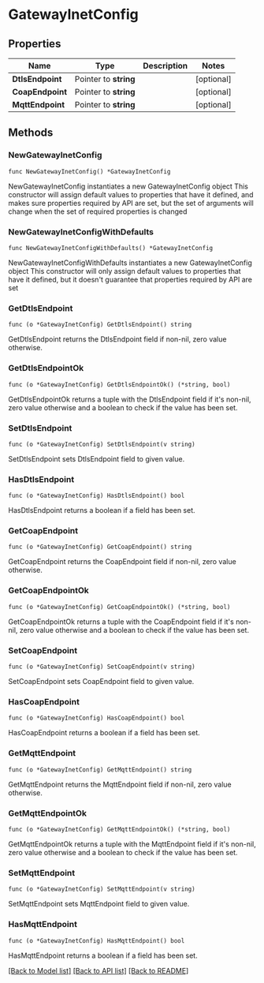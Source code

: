 # GatewayInetConfig

## Properties

Name | Type | Description | Notes
------------ | ------------- | ------------- | -------------
**DtlsEndpoint** | Pointer to **string** |  | [optional] 
**CoapEndpoint** | Pointer to **string** |  | [optional] 
**MqttEndpoint** | Pointer to **string** |  | [optional] 

## Methods

### NewGatewayInetConfig

`func NewGatewayInetConfig() *GatewayInetConfig`

NewGatewayInetConfig instantiates a new GatewayInetConfig object
This constructor will assign default values to properties that have it defined,
and makes sure properties required by API are set, but the set of arguments
will change when the set of required properties is changed

### NewGatewayInetConfigWithDefaults

`func NewGatewayInetConfigWithDefaults() *GatewayInetConfig`

NewGatewayInetConfigWithDefaults instantiates a new GatewayInetConfig object
This constructor will only assign default values to properties that have it defined,
but it doesn't guarantee that properties required by API are set

### GetDtlsEndpoint

`func (o *GatewayInetConfig) GetDtlsEndpoint() string`

GetDtlsEndpoint returns the DtlsEndpoint field if non-nil, zero value otherwise.

### GetDtlsEndpointOk

`func (o *GatewayInetConfig) GetDtlsEndpointOk() (*string, bool)`

GetDtlsEndpointOk returns a tuple with the DtlsEndpoint field if it's non-nil, zero value otherwise
and a boolean to check if the value has been set.

### SetDtlsEndpoint

`func (o *GatewayInetConfig) SetDtlsEndpoint(v string)`

SetDtlsEndpoint sets DtlsEndpoint field to given value.

### HasDtlsEndpoint

`func (o *GatewayInetConfig) HasDtlsEndpoint() bool`

HasDtlsEndpoint returns a boolean if a field has been set.

### GetCoapEndpoint

`func (o *GatewayInetConfig) GetCoapEndpoint() string`

GetCoapEndpoint returns the CoapEndpoint field if non-nil, zero value otherwise.

### GetCoapEndpointOk

`func (o *GatewayInetConfig) GetCoapEndpointOk() (*string, bool)`

GetCoapEndpointOk returns a tuple with the CoapEndpoint field if it's non-nil, zero value otherwise
and a boolean to check if the value has been set.

### SetCoapEndpoint

`func (o *GatewayInetConfig) SetCoapEndpoint(v string)`

SetCoapEndpoint sets CoapEndpoint field to given value.

### HasCoapEndpoint

`func (o *GatewayInetConfig) HasCoapEndpoint() bool`

HasCoapEndpoint returns a boolean if a field has been set.

### GetMqttEndpoint

`func (o *GatewayInetConfig) GetMqttEndpoint() string`

GetMqttEndpoint returns the MqttEndpoint field if non-nil, zero value otherwise.

### GetMqttEndpointOk

`func (o *GatewayInetConfig) GetMqttEndpointOk() (*string, bool)`

GetMqttEndpointOk returns a tuple with the MqttEndpoint field if it's non-nil, zero value otherwise
and a boolean to check if the value has been set.

### SetMqttEndpoint

`func (o *GatewayInetConfig) SetMqttEndpoint(v string)`

SetMqttEndpoint sets MqttEndpoint field to given value.

### HasMqttEndpoint

`func (o *GatewayInetConfig) HasMqttEndpoint() bool`

HasMqttEndpoint returns a boolean if a field has been set.


[[Back to Model list]](../README.md#documentation-for-models) [[Back to API list]](../README.md#documentation-for-api-endpoints) [[Back to README]](../README.md)



